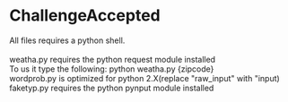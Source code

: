# ChallengeAccepted
All files requires a python shell.<br /><br />
weatha.py requires the python request module installed<br /> To us it type the following: python weatha.py {zipcode}<br />
wordprob.py is optimized for python 2.X(replace "raw_input" with "input)<br /> 
faketyp.py requires the python pynput module installed<br />

